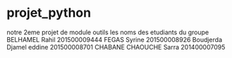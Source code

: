 # projet_python
notre 2eme projet de module outils
les noms des etudiants du groupe
BELHAMEL Rahil 201500009444
FEGAS Syrine 201500008926
Boudjerda Djamel eddine 201500008701
CHABANE CHAOUCHE Sarra 201400007095
